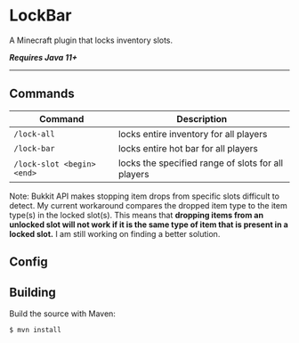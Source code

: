 # LockBar
A Minecraft plugin that locks inventory slots.

_**Requires Java 11+**_

---

## Commands

| Command                    | Description                                        |
|----------------------------|----------------------------------------------------|
| `/lock-all`                | locks entire inventory for all players             |
| `/lock-bar`                | locks entire hot bar for all players               |
| `/lock-slot <begin> <end>` | locks the specified range of slots for all players |

Note: Bukkit API makes stopping item drops from specific slots difficult to detect. My current workaround compares the 
dropped item type to the item type(s) in the locked slot(s). This means that **dropping items from an unlocked slot will
not work if it is the same type of item that is present in a locked slot.** I am still working on finding a better
solution.

## Config

## Building

Build the source with Maven:

```
$ mvn install
```